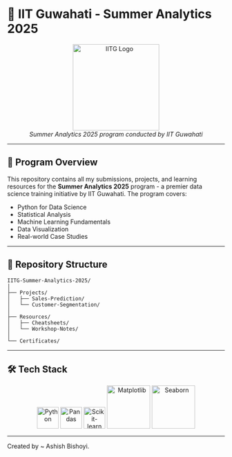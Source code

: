 # 🚀 IIT Guwahati - Summer Analytics 2025

<div align="center">
  <img src="https://www.clipartmax.com/png/middle/334-3342031_iit-guwahati-logo.png" width="200" alt="IITG Logo">
  <br>
  <em>Summer Analytics 2025 program conducted by IIT Guwahati</em>
</div>

---

## 📌 Program Overview
This repository contains all my submissions, projects, and learning resources for the **Summer Analytics 2025** program - a premier data science training initiative by IIT Guwahati. The program covers:

- Python for Data Science
- Statistical Analysis
- Machine Learning Fundamentals
- Data Visualization
- Real-world Case Studies

---

## 📂 Repository Structure
```
IITG-Summer-Analytics-2025/
│
├── Projects/
│   ├── Sales-Prediction/
│   └── Customer-Segmentation/
│
├── Resources/
│   ├── Cheatsheets/
│   └── Workshop-Notes/
│
└── Certificates/
```

---

## 🛠️ Tech Stack
<div align="center">
  <img src="https://cdn.jsdelivr.net/gh/devicons/devicon/icons/python/python-original.svg" width="50" title="Python">
  <img src="https://pandas.pydata.org/static/img/pandas_white.svg" width="50" title="Pandas">
  <img src="https://upload.wikimedia.org/wikipedia/commons/thumb/0/05/Scikit_learn_logo_small.svg/1200px-Scikit_learn_logo_small.svg.png" width="50" title="Scikit-learn">
  <img src="https://matplotlib.org/stable/_static/logo2.svg" width="100" title="Matplotlib">
  <img src="https://seaborn.pydata.org/_static/logo-wide-lightbg.svg" width="100" title="Seaborn">
</div>

---

<p>Created by ~ Ashish Bishoyi.</p>
